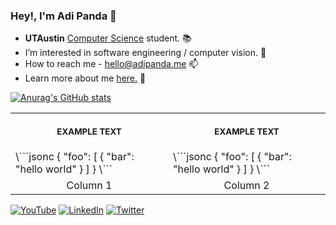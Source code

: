 ### Hey!, I'm Adi Panda :wave:

- **UTAustin** [Computer Science](https://www.cs.utexas.edu/) student. 📚
- I’m interested in software engineering / computer vision. 👀 
- How to reach me - hello@adipanda.me 📫 
- Learn more about me [here.](http://adipanda.me) 🔎

[![Anurag's GitHub stats](https://github-readme-stats-3y88y2dee-adi-panda.vercel.app/api?username=adi-panda&show_icons=true&theme=dark)](https://github.com/anuraghazra/github-readme-stats)


<table>
<tr>
<th align="center">
<img width="441" height="1">
<p> 
<small>
EXAMPLE TEXT
</small>
</p>
</th>
<th align="center">
<img width="441" height="1">
<p> 
<small>
EXAMPLE TEXT
</small>
</p>
</th>
</tr>
<tr>
<td>
<!-- REMOVE THE BACKSLASHES -->
\```jsonc
{
  "foo": [
    {
      "bar": "hello world"
    }
  ]
}
\```
  
</td>
<td>
<!-- REMOVE THE BACKSLASHES -->
\```jsonc
{
  "foo": [
    {
      "bar": "hello world"
    }
  ]
}
\```
  
</td>
</tr>
<tr>
<td align="center">
Column 1
</td>
<td align="center">
Column 2
</td>
</tr>
</table>



<a href="https://www.youtube.com/@adi-panda" target="_blank"><img alt="YouTube" src="https://img.shields.io/badge/youtube-black.svg?&style=for-the-badge&logo=youtube&logoColor=white" /></a>
<a href="https://www.linkedin.com/in/adipanda/" target="_blank"><img alt="LinkedIn" src="https://img.shields.io/badge/linkedin-black.svg?&style=for-the-badge&logo=linkedin&logoColor=white" /></a>
<a href="https://twitter.com/adipanda_" target="_blank"><img alt="Twitter" src="https://img.shields.io/badge/twitter-black.svg?&style=for-the-badge&logo=twitter&logoColor=white" /></a>
</p>


